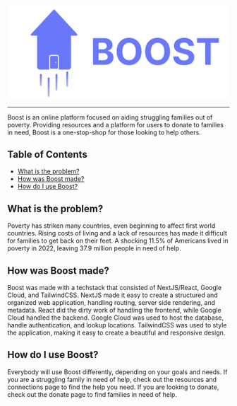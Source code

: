 ![Boost Logo](/public/images/icons/logo.png)
___
Boost is an online platform focused on aiding struggling families out of poverty. Providing resources and a platform for users to donate to families in need, Boost is a one-stop-shop for those looking to help others.

## Table of Contents
* [What is the problem?](#what-is-the-problem)
* [How was Boost made?](#how-was-boost-made)
* [How do I use Boost?](#how-do-i-use-boost)

## What is the problem?
Poverty has striken many countries, even beginning to affect first world countries. Rising costs of living and a lack of resources has made it difficult for families to get back on their feet. A shocking 11.5% of Americans lived in poverty in 2022, leaving 37.9 million people in need of help.

## How was Boost made?
Boost was made with a techstack that consisted of NextJS/React, Google Cloud, and TailwindCSS. NextJS made it easy to create a structured and organized web application, handling routing, server side rendering, and metadata. React did the dirty work of handling the frontend, while Google Cloud handled the backend. Google Cloud was used to host the database, handle authentication, and lookup locations. TailwindCSS was used to style the application, making it easy to create a beautiful and responsive design.

## How do I use Boost?
Everybody will use Boost differently, depending on your goals and needs. If you are a struggling family in need of help, check out the resources and connections page to find the help you need. If you are looking to donate, check out the donate page to find families in need of help.